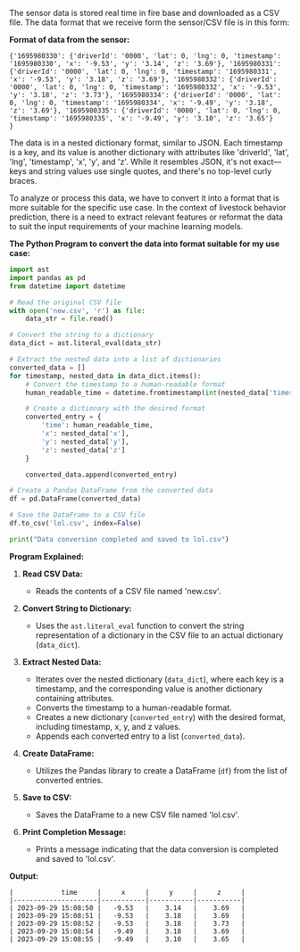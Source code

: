 The sensor data is stored real time in fire base and downloaded as a CSV file. The data format that we receive form the sensor/CSV file is in this form:

**Format of data from the sensor:**

```
{'1695980330': {'driverId': '0000', 'lat': 0, 'lng': 0, 'timestamp': '1695980330', 'x': '-9.53', 'y': '3.14', 'z': '3.69'}, '1695980331': {'driverId': '0000', 'lat': 0, 'lng': 0, 'timestamp': '1695980331', 'x': '-9.53', 'y': '3.18', 'z': '3.69'}, '1695980332': {'driverId': '0000', 'lat': 0, 'lng': 0, 'timestamp': '1695980332', 'x': '-9.53', 'y': '3.18', 'z': '3.73'}, '1695980334': {'driverId': '0000', 'lat': 0, 'lng': 0, 'timestamp': '1695980334', 'x': '-9.49', 'y': '3.18', 'z': '3.69'}, '1695980335': {'driverId': '0000', 'lat': 0, 'lng': 0, 'timestamp': '1695980335', 'x': '-9.49', 'y': '3.10', 'z': '3.65'}
}
```

The data is in a nested dictionary format, similar to JSON. Each timestamp is a key, and its value is another dictionary with attributes like 'driverId', 'lat', 'lng', 'timestamp', 'x', 'y', and 'z'. While it resembles JSON, it's not exact—keys and string values use single quotes, and there's no top-level curly braces.

To analyze or process this data, we have to convert it into a format that is more suitable for the specific use case. In the context of livestock behavior prediction, there is a need to extract relevant features or reformat the data to suit the input requirements of your machine learning models.

**The Python Program to convert the data into format suitable for my use case:**

```python
import ast
import pandas as pd
from datetime import datetime

# Read the original CSV file
with open('new.csv', 'r') as file:
    data_str = file.read()

# Convert the string to a dictionary
data_dict = ast.literal_eval(data_str)

# Extract the nested data into a list of dictionaries
converted_data = []
for timestamp, nested_data in data_dict.items():
    # Convert the timestamp to a human-readable format
    human_readable_time = datetime.fromtimestamp(int(nested_data['timestamp'])).strftime('%Y-%m-%d %H:%M:%S')

    # Create a dictionary with the desired format
    converted_entry = {
        'time': human_readable_time,
        'x': nested_data['x'],
        'y': nested_data['y'],
        'z': nested_data['z']
    }

    converted_data.append(converted_entry)

# Create a Pandas DataFrame from the converted data
df = pd.DataFrame(converted_data)

# Save the DataFrame to a CSV file
df.to_csv('lol.csv', index=False)

print("Data conversion completed and saved to lol.csv")
```

**Program Explained:**

1. **Read CSV Data:**
   - Reads the contents of a CSV file named 'new.csv'.

2. **Convert String to Dictionary:**
   - Uses the `ast.literal_eval` function to convert the string representation of a dictionary in the CSV file to an actual dictionary (`data_dict`).

3. **Extract Nested Data:**
   - Iterates over the nested dictionary (`data_dict`), where each key is a timestamp, and the corresponding value is another dictionary containing attributes.
   - Converts the timestamp to a human-readable format.
   - Creates a new dictionary (`converted_entry`) with the desired format, including timestamp, x, y, and z values.
   - Appends each converted entry to a list (`converted_data`).

4. **Create DataFrame:**
   - Utilizes the Pandas library to create a DataFrame (`df`) from the list of converted entries.

5. **Save to CSV:**
   - Saves the DataFrame to a new CSV file named 'lol.csv'.

6. **Print Completion Message:**
   - Prints a message indicating that the data conversion is completed and saved to 'lol.csv'.

**Output:**

```
|            time     |     x     |     y     |     z     |
|---------------------|-----------|-----------|-----------|
| 2023-09-29 15:08:50 |   -9.53   |    3.14   |    3.69   |
| 2023-09-29 15:08:51 |   -9.53   |    3.18   |    3.69   |
| 2023-09-29 15:08:52 |   -9.53   |    3.18   |    3.73   |
| 2023-09-29 15:08:54 |   -9.49   |    3.18   |    3.69   |
| 2023-09-29 15:08:55 |   -9.49   |    3.10   |    3.65   |

```

